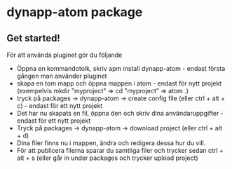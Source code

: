 # dynapp-atom package

## Get started!

För att använda pluginet gör du följande
* Öppna en kommandotolk, skriv apm install dynapp-atom - endast första gången man använder pluginet
* skapa en tom mapp och öppna mappen i atom - endast för nytt projekt (exempelvis mkdir "myproject" => cd "myproject" => atom .)
* tryck på packages -> dynapp-atom -> create config file (eller ctrl + alt + c) - endast för ett nytt projekt
* Det har nu skapats en fil, öppna den och skriv dina användaruppgifter - endast för ett nytt projekt
* Tryck på packages -> dynapp-atom -> download project (eller ctrl + alt + d)
* Dina filer finns nu i mappen, ändra och redigera dessa hur du vill.
* För att publicera filerna sparar du samtliga filer och trycker sedan ctrl + alt + s (eller går in under packages och trycker upload project)

